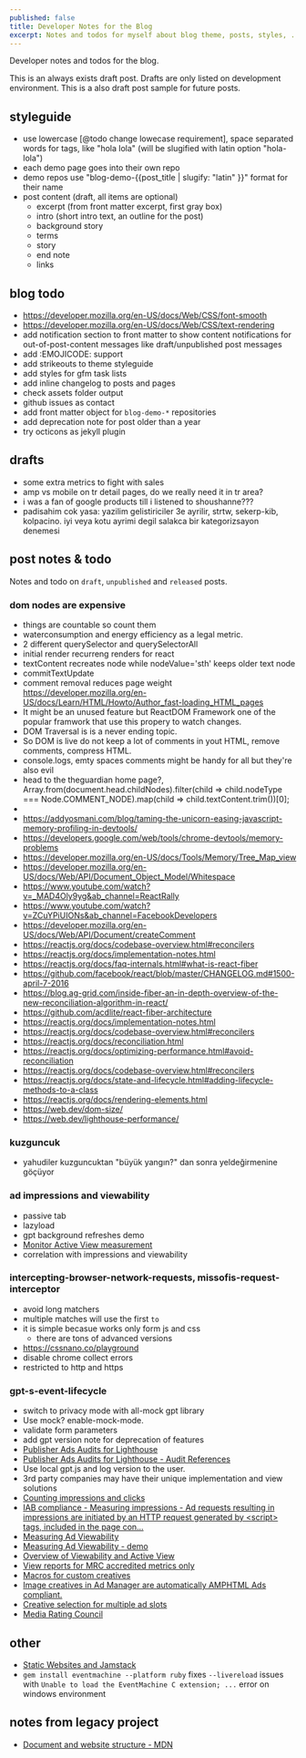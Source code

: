 ```yaml
---
published: false
title: Developer Notes for the Blog
excerpt: Notes and todos for myself about blog theme, posts, styles, ...
---
```


Developer notes and todos for the blog.

This is an always exists draft post. Drafts are only listed on development environment. This is a also draft post sample for future posts.

## styleguide

- use lowercase [@todo change lowecase requirement], space separated words for tags, like "hola lola" (will be slugified with latin option "hola-lola")
- each demo page goes into their own repo
- demo repos use "blog-demo-{{post_title | slugify: "latin" }}" format for their name
- post content (draft, all items are optional)
  - excerpt (from front matter excerpt, first gray box)
  - intro (short intro text, an outline for the post)
  - background story
  - terms
  - story
  - end note
  - links

## blog todo

- https://developer.mozilla.org/en-US/docs/Web/CSS/font-smooth
- https://developer.mozilla.org/en-US/docs/Web/CSS/text-rendering
- add notification section to front matter to show content notifications for out-of-post-content messages like draft/unpublished post messages
- add :EMOJICODE: support
- add strikeouts to theme styleguide
- add styles for gfm task lists
- add inline changelog to posts and pages
- check assets folder output
- github issues as contact
- add front matter object for `blog-demo-*` repositories
- add deprecation note for post older than a year
- try octicons as jekyll plugin

## drafts

- some extra metrics to fight with sales
- amp vs mobile on tr detail pages, do we really need it in tr area?
- i was a fan of google products till i listened to shoushanne???
- padisahim cok yasa: yazilim gelistiriciler 3e ayrilir, strtw, sekerp-kib, kolpacino. iyi veya kotu ayrimi degil salakca bir kategorizsayon denemesi

## post notes & todo

Notes and todo on `draft`, `unpublished` and `released` posts.

### dom nodes are expensive

- things are countable so count them
- waterconsumption and energy efficiency as a legal metric.
- 2 different querySelector and querySelectorAll
- initial render recurreng renders for react
- textContent recreates node while nodeValue='sth' keeps older text node
- commitTextUpdate
- comment removal reduces page weight https://developer.mozilla.org/en-US/docs/Learn/HTML/Howto/Author_fast-loading_HTML_pages
- It might be an unused feature but ReactDOM Framework one of the popular framwork that use this propery to watch changes.
- DOM Traversal is is a never ending topic.
- So DOM is live do not keep a lot of comments in yout HTML, remove comments, compress HTML.
- console.logs, emty spaces comments might be handy for all but they're also evil
- head to the theguardian home page?, Array.from(document.head.childNodes).filter(child => child.nodeType === Node.COMMENT_NODE).map(child => child.textContent.trim())[0];
- 
- https://addyosmani.com/blog/taming-the-unicorn-easing-javascript-memory-profiling-in-devtools/
- https://developers.google.com/web/tools/chrome-devtools/memory-problems
- https://developer.mozilla.org/en-US/docs/Tools/Memory/Tree_Map_view
- https://developer.mozilla.org/en-US/docs/Web/API/Document_Object_Model/Whitespace
- https://www.youtube.com/watch?v=_MAD4Oly9yg&ab_channel=ReactRally
- https://www.youtube.com/watch?v=ZCuYPiUIONs&ab_channel=FacebookDevelopers
- https://developer.mozilla.org/en-US/docs/Web/API/Document/createComment
- https://reactjs.org/docs/codebase-overview.html#reconcilers
- https://reactjs.org/docs/implementation-notes.html
- https://reactjs.org/docs/faq-internals.html#what-is-react-fiber
- https://github.com/facebook/react/blob/master/CHANGELOG.md#1500-april-7-2016
- https://blog.ag-grid.com/inside-fiber-an-in-depth-overview-of-the-new-reconciliation-algorithm-in-react/
- https://github.com/acdlite/react-fiber-architecture
- https://reactjs.org/docs/implementation-notes.html
- https://reactjs.org/docs/codebase-overview.html#reconcilers
- https://reactjs.org/docs/reconciliation.html
- https://reactjs.org/docs/optimizing-performance.html#avoid-reconciliation
- https://reactjs.org/docs/codebase-overview.html#reconcilers
- https://reactjs.org/docs/state-and-lifecycle.html#adding-lifecycle-methods-to-a-class
- https://reactjs.org/docs/rendering-elements.html
- https://web.dev/dom-size/
- https://web.dev/lighthouse-performance/

### kuzguncuk

- yahudiler kuzguncuktan "büyük yangın?" dan sonra yeldeğirmenine göçüyor

### ad impressions and viewability

  - passive tab
  - lazyload
  - gpt background refreshes demo
  - [Monitor Active View measurement](https://support.google.com/admanager/answer/6123557?hl=en&ref_topic=7506202)
  - correlation with impressions and viewability

### intercepting-browser-network-requests, missofis-request-interceptor

- avoid long matchers
- multiple matches will use the first `to`
- it is simple becasue works only form js and css
  - there are tons of advanced versions
- https://cssnano.co/playground
- disable chrome collect errors
- restricted to http and https

### gpt-s-event-lifecycle

- switch to privacy mode with all-mock gpt library
- Use mock? enable-mock-mode.
- validate form parameters
- add gpt version note for deprecation of features
- [Publisher Ads Audits for Lighthouse](https://developers.google.com/publisher-ads-audits/)
- [Publisher Ads Audits for Lighthouse - Audit References](https://developers.google.com/publisher-ads-audits/reference)
- Use local gpt.js and log version to the user.
- 3rd party companies may have their unique implementation and view solutions
- [Counting impressions and clicks](https://support.google.com/admanager/answer/2521337?hl=en)
- [IAB compliance - Measuring impressions - Ad requests resulting in impressions are initiated by an HTTP request generated by \<script\> tags, included in the page con...](https://support.google.com/admanager/answer/141811)
- [Measuring Ad Viewability](https://www.thinkwithgoogle.com/feature/viewability/)
- [Measuring Ad Viewability - demo](https://www.thinkwithgoogle.com/feature/viewability/demo)
- [Overview of Viewability and Active View](https://support.google.com/admanager/answer/4524488?hl=en&ref_topic=6295679)
- [View reports for MRC accredited metrics only](https://support.google.com/admanager/answer/9116817?hl=en&ref_topic=7506202)
- [Macros for custom creatives](https://support.google.com/admanager/answer/6081628?hl=en&ref_topic=28159)
- [Image creatives in Ad Manager are automatically AMPHTML Ads compliant.](https://support.google.com/admanager/answer/3180371)
- [Creative selection for multiple ad slots](https://support.google.com/admanager/answer/183281)
- [Media Rating Council](http://mediaratingcouncil.org/)

## other

- [Static Websites and Jamstack](https://julian.is/article/static-websites-and-jamstack/)
- `gem install eventmachine --platform ruby` fixes `--livereload` issues with `Unable to load the EventMachine C extension; ...` error on windows environment

## notes from legacy project

- [Document and website structure - MDN](https://developer.mozilla.org/en-US/docs/Learn/HTML/Introduction_to_HTML/Document_and_website_structure)